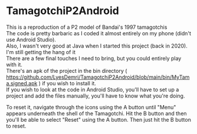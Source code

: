 # TamagotchiP2Android

This is a reproduction of a P2 model of Bandai's 1997 tamagotchis <br/>
The code is pretty barbaric as I coded it almost entirely on my phone (didn't use Android Studio). <br/>
Also, I wasn't very good at Java when I started this project (back in 2020). I'm still getting the hang of it <br/>
There are a few final touches I need to bring, but you could entirely play with it.<br/>
There's an apk of the project in the bin directory ( https://github.com/LyesDemri/TamagotchiP2Android/blob/main/bin/MyTama.signed.apk ) if you wish to install it.<br/>
If you wish to look at the code in Android Studio, you'll have to set up a project and add the files manually, you'll have to know what you're doing.<br/>

To reset it, navigate through the icons using the A button until "Menu" appears underneath the shell of the Tamagotchi. Hit the B button and then you'll be able to select "Reset" using the A button. Then just hit the B button to reset.

